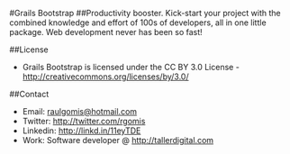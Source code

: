 #Grails Bootstrap
##Productivity booster. Kick-start your project with the combined knowledge and effort of 100s of developers, all in one little package. Web development never has been so fast! 

##License
- Grails Bootstrap is licensed under the CC BY 3.0 License - http://creativecommons.org/licenses/by/3.0/

##Contact
- Email: raulgomis@hotmail.com
- Twitter: http://twitter.com/rgomis
- Linkedin: http://linkd.in/11eyTDE
- Work: Software developer @ http://tallerdigital.com
